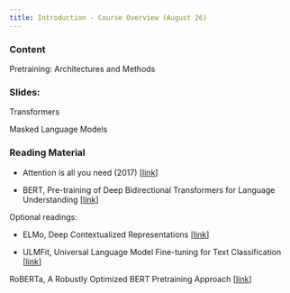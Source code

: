 ```yaml
---
title: Introduction - Course Overview (August 26)
---
```


### Content
Pretraining: Architectures and Methods

### Slides: 

Transformers

Masked Language Models

### Reading Material 

- Attention is all you need (2017) [[link](#)]

- BERT, Pre-training of Deep Bidirectional Transformers for Language Understanding  [[link](#)]

Optional readings:

- ELMo, Deep Contextualized Representations  [[link](#)]

- ULMFit, Universal Language Model Fine-tuning for Text Classification  [[link](#)]

RoBERTa, A Robustly Optimized BERT Pretraining Approach  [[link](#)]


